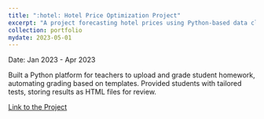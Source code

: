 ```yaml
---
title: ":hotel: Hotel Price Optimization Project"
excerpt: "A project forecasting hotel prices using Python-based data cleaning and machine learning models."
collection: portfolio
mydate: 2023-05-01
---
```

Date: Jan 2023 - Apr 2023

Built a Python platform for teachers to upload and grade student homework, automating grading based on templates. Provided students with tailored tests, storing results as HTML files for review.

[Link to the Project](https://github.com/qingruili/Design-of-a-Homework-System)